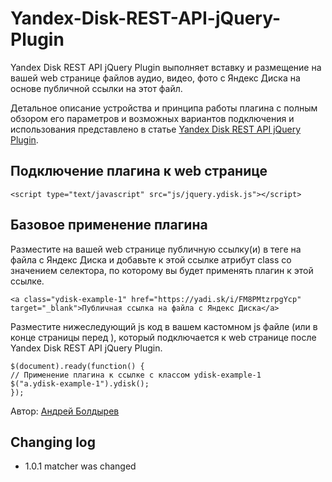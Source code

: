 # Yandex-Disk-REST-API-jQuery-Plugin

Yandex Disk REST API jQuery Plugin выполняет вставку и размещение на вашей web странице файлов аудио, видео, фото с Яндекс Диска на основе публичной ссылки на этот файл.

Детальное описание устройства и принципа работы плагина с полным обзором его параметров и возможных вариантов подключения и использования представлено в статье [Yandex Disk REST API jQuery Plugin](https://andew.ru/ru/pages/page/yandex-disk-rest-api-jquery-plugin).

## Подключение плагина к web странице

```
<script type="text/javascript" src="js/jquery.ydisk.js"></script>
```

## Базовое применение плагина

Разместите на вашей web странице публичную ссылку(и) в теге <a> на файла с Яндекс Диска и добавьте к этой ссылке атрибут class со значением селектора, по которому вы будет применять плагин к этой ссылке.

```
<a class="ydisk-example-1" href="https://yadi.sk/i/FM8PMtzrpgYcp" target="_blank">Публичная ссылка на файла с Яндекс Диска</a>
```

Разместите нижеследующий js код в вашем кастомном js файле (или в конце страницы перед </body>), который подключается к web странице после Yandex Disk REST API jQuery Plugin.

```
$(document).ready(function() {
// Применение плагина к ссылке с классом ydisk-example-1
$("a.ydisk-example-1").ydisk();
});
```

Автор: [Андрей Болдырев](https://andew.ru/ru/pages/page/person-andrew)

## Changing log
 * 1.0.1  matcher was changed